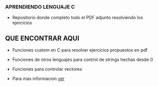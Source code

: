 ### APRENDIENDO LENGUAJE C

- Repositorio donde completo todo el  PDF adjunto resolviendo los ejercicios


## QUE ENCONTRAR AQUI

- Funciones custom en C para resolver ejercicios propuestos en pdf

- Funciones de otros lenguajes para control de strings hechas desde 0

- Funciones para controlar vectores

- Para mas informacion [ver](Info1/Utils/funciones.c)